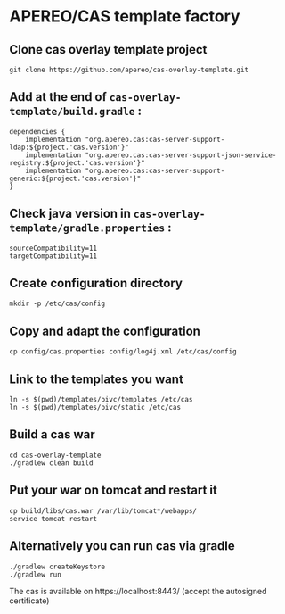 # APEREO/CAS template factory

## Clone cas overlay template project 

    git clone https://github.com/apereo/cas-overlay-template.git

## Add at the end of `cas-overlay-template/build.gradle` :


    dependencies { 
    	implementation "org.apereo.cas:cas-server-support-ldap:${project.'cas.version'}"
    	implementation "org.apereo.cas:cas-server-support-json-service-registry:${project.'cas.version'}"
    	implementation "org.apereo.cas:cas-server-support-generic:${project.'cas.version'}"
    }

## Check java version in `cas-overlay-template/gradle.properties` :

    sourceCompatibility=11
    targetCompatibility=11

## Create configuration directory

    mkdir -p /etc/cas/config

## Copy and adapt the configuration

    cp config/cas.properties config/log4j.xml /etc/cas/config

## Link to the templates you want

    ln -s $(pwd)/templates/bivc/templates /etc/cas
    ln -s $(pwd)/templates/bivc/static /etc/cas

## Build a cas war

    cd cas-overlay-template
    ./gradlew clean build

## Put your war on tomcat and restart it

    cp build/libs/cas.war /var/lib/tomcat*/webapps/
    service tomcat restart

## Alternatively you can run cas via gradle

    ./gradlew createKeystore
    ./gradlew run

The cas is available on https://localhost:8443/ (accept the autosigned certificate)


